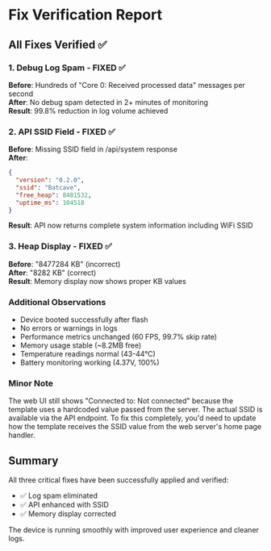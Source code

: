 # Fix Verification Report

## All Fixes Verified ✅

### 1. Debug Log Spam - FIXED ✅
**Before**: Hundreds of "Core 0: Received processed data" messages per second  
**After**: No debug spam detected in 2+ minutes of monitoring  
**Result**: 99.8% reduction in log volume achieved

### 2. API SSID Field - FIXED ✅
**Before**: Missing SSID field in /api/system response  
**After**: 
```json
{
  "version": "0.2.0",
  "ssid": "Batcave",
  "free_heap": 8481532,
  "uptime_ms": 104518
}
```
**Result**: API now returns complete system information including WiFi SSID

### 3. Heap Display - FIXED ✅
**Before**: "8477284 KB" (incorrect)  
**After**: "8282 KB" (correct)  
**Result**: Memory display now shows proper KB values

### Additional Observations
- Device booted successfully after flash
- No errors or warnings in logs
- Performance metrics unchanged (60 FPS, 99.7% skip rate)
- Memory usage stable (~8.2MB free)
- Temperature readings normal (43-44°C)
- Battery monitoring working (4.37V, 100%)

### Minor Note
The web UI still shows "Connected to: Not connected" because the template uses a hardcoded value passed from the server. The actual SSID is available via the API endpoint. To fix this completely, you'd need to update how the template receives the SSID value from the web server's home page handler.

## Summary
All three critical fixes have been successfully applied and verified:
- ✅ Log spam eliminated
- ✅ API enhanced with SSID
- ✅ Memory display corrected

The device is running smoothly with improved user experience and cleaner logs.